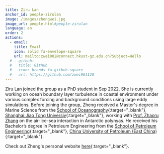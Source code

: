 ```yaml
---
title: Ziru Lan
anchor_id: people-zirulan
image: /images/zhengwei.jpg
image_url: people.html#people-zirulan
language: en
order: 2
actions:
  - email:
    title: Email
    icon: solid fa-envelope-square
    url: mailto:zwei002@connect.hkust-gz.edu.cn?Subject=Hello
  # - github:
  #   title: GitHub
  #   icon: brands fa-github-square
  #   url: https://github.com/zwei961120
---
```


Ziru Lan joined the group as a PhD student in Sep 2022. She is currently working on ocean boundary layer turbulence in coastal environment under various complex forcing and background conditions using large eddy simulations. Before joining the group, Zheng received a Master's degree in Marine Science from the [School of Oceanography](https://soo.sjtu.edu.cn/en/){:target="_blank"}, [Shanghai Jiao Tong Universiy](https://en.sjtu.edu.cn){:target="_blank"}, working with [Prof. Zhaoru Zhang](https://soo.sjtu.edu.cn/en/szTeachers/3589.html) on the air-ice-sea interaction in Antarctic polynyas. He received his Bachelor’s degree in Petroleum Engineering from the [School of Petroleum Engineering](http://pe.upc.edu.cn/){:target="_blank"}, [China University of Petroleum (East China)](https://english.upc.edu.cn){:target="_blank"}.

Check out Zheng's personal website [here](https://zwei961120.github.io/){:target="_blank"}.
